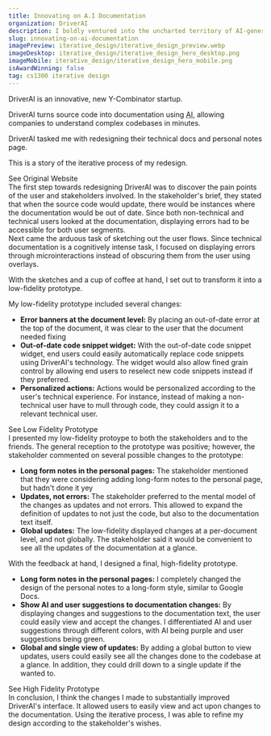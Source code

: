 ```yaml
---
title: Innovating on A.I Documentation
organization: DriverAI
description: I boldly ventured into the uncharted territory of AI-generated documentation, leveraging the power of iterative feedback to create a groundbreaking system.
slug: innovating-on-ai-documentation
imagePreview: iterative_design/iterative_design_preview.webp
imageDesktop: iterative_design/iterative_design_hero_desktop.png
imageMobile: iterative_design/iterative_design_hero_mobile.png
isAwardWinning: false
tag: cs1300 iterative design
---
```


<div class="px-5 md:px-24 2xl:p-32 h-full py-20">
<Section title="Background" image="iterative_design/iterative_design_original.png" alt="Iterative design conclusion">
<p class="mb-4"><CustomLink to="https://www.ycombinator.com/" target="_blank"
    rel="noopener noreferrer">DriverAI</CustomLink> is an innovative, new <CustomLink to="https://www.ycombinator.com/" target="_blank"
    rel="noopener noreferrer">Y-Combinator</CustomLink> startup.</p> 
<p class="mb-4">DriverAI turns source code into documentation using <CustomLink to="https://en.wikipedia.org/wiki/Large_language_model" rel="noopener noreferrer"><abbr title="Artificial Intelligence">AI</abbr></CustomLink>, allowing companies to understand complex codebases in minutes.</p>
<p class="mb-4">DriverAI tasked me with redesigning their technical docs and personal notes page.</p>
<p class="mb-8">This is a story of the iterative process of my redesign.</p>
<CustomLink
    to="https://www.driverai.com/"
    target="_blank"
    rel="noopener noreferrer"
    class="inline-flex bg-yellow-200 hover:bg-yellow-300 text-primary font-display px-8 py-4 rounded-full border-2 border-black hover:shadow-neo text-lg md:text-xl tracking-wide text-center"
>
    See Original Website
</CustomLink>
</Section>
</div>

<div class="px-5 md:px-24 2xl:p-32 h-full py-20">
<Section title="Discovery" reverse="true" image="iterative_design/iterative_design_discovery.png" alt="Iterative design discovery process">
The first step towards redesigning DriverAI was to discover the pain points of the user and stakeholders involved. In the stakeholder's brief, they stated that when the source code would update, there would be instances where the documentation would be out of date. Since both non-technical and technical users looked at the documentation, displaying errors had to be accessible for both user segments.
</Section>
</div>

<div class="px-5 md:px-24 2xl:p-32 h-full py-20">
<Section title="Sketches" image="iterative_design/iterative_design_sketches.jpeg" alt="Iterative design conclusion">
Next came the arduous task of sketching out the user flows. Since technical documentation is a cognitively intense task, I focused on displaying errors through microinteractions instead of obscuring them from the user using overlays.  
</Section>
</div>

<div class="px-5 md:px-24 2xl:p-32 h-full py-20">
<Section title="Low Fidelity Prototype" reverse="true" image="iterative_design/iterative_design_lo_fi.png" alt="Iterative design conclusion">
<p class="mb-4">With the sketches and a cup of coffee at hand, I set out to transform it into a low-fidelity prototype.</p>
My low-fidelity prototype included several changes:
<ul class="list-image-square pl-6 mb-8">
<li><b>Error banners at the document level:</b> By placing an out-of-date error at the top of the document, it was clear to the user that the document needed fixing</li>
<li><b>Out-of-date code snippet widget:</b> With the out-of-date code snippet widget, end users could easily automatically replace code snippets using DriverAI's technology. The widget would also allow fined grain control by allowing end users to reselect new code snippets instead if they preferred.</li>
<li><b>Personalized actions:</b> Actions would be personalized according to the user's technical experience. For instance, instead of making a non-technical user have to mull through code, they could assign it to a relevant technical user.</li>
</ul>
<CustomLink
    to="https://www.figma.com/file/kLyrc4n6pVS0mjnVRz09rj/DriverAI?type=design&node-id=185%3A37&mode=design&t=WqoEjX2Qrks1hhix-1"
    target="_blank"
    rel="noopener noreferrer"
    class="inline-flex bg-yellow-200 hover:bg-yellow-300 text-primary font-display px-8 py-4 rounded-full border-2 border-black hover:shadow-neo text-lg md:text-xl tracking-wide text-center"
>
    See Low Fidelity Prototype
</CustomLink>
</Section>
</div>

<div class="px-5 md:px-24 2xl:p-32 h-full py-20">
<Section title="Feedback" image="iterative_design/iterative_design_feedback.png" alt="Iterative design feedback">
I presented my low-fidelity protoype to both the stakeholders and to the friends. The general reception to the prototype was positive; however, the stakeholder commented on several possible changes to the prototype:
<ul class="list-image-square pl-6">
<li><b>Long form notes in the personal pages:</b> The stakeholder mentioned that they were considering adding long-form notes to the personal page, but hadn't done it yey</li>
<li><b>Updates, not errors:</b> The stakeholder preferred to the mental model of the changes as updates and not errors. This allowed to expand the definition of updates to not just the code, but also to the documentation text itself.</li>
<li><b>Global updates:</b> The low-fidelity displayed changes at a per-document level, and not globally. The stakeholder said it would be convenient to see all the updates of the documentation at a glance.</li>
</ul>
</Section>
</div>

<div class="px-5 md:px-24 2xl:p-32 h-full py-20">
<Section title="High Fidelity Prototype" reverse="true" image="iterative_design/iterative_design_hi_fi.png" alt="Iterative design high fidelity prototype">
<p class="mb-4">With the feedback at hand, I designed a final, high-fidelity prototype.</p>
<ul class="list-image-square pl-6 mb-8">
<li><b>Long form notes in the personal pages:</b> I completely changed the design of the personal notes to a long-form style, similar to Google Docs.</li>
<li><b>Show AI and user suggestions to documentation changes:</b> By displaying changes and suggestions to the documentation text, the user could easily view and accept the changes. I differentiated AI and user suggestions through different colors, with <CustomLink to="https://creativeinsights.gettyimages.com/en/trends/technology/the-future-is-purple" target="_blank" rel="noopener noreferrer">AI being purple</CustomLink> and user suggestions being green.</li>
<li><b>Global and single view of updates:</b> By adding a global button to view updates, users could easily see all the changes done to the codebase at a glance. In addition, they could drill down to a single update if the wanted to.</li>
</ul>
<CustomLink
    to="https://www.figma.com/file/kLyrc4n6pVS0mjnVRz09rj/DriverAI?type=design&node-id=0%3A1&mode=design&t=WqoEjX2Qrks1hhix-1"
    target="_blank"
    rel="noopener noreferrer"
    class="inline-flex bg-yellow-200 hover:bg-yellow-300 text-primary font-display px-8 py-4 rounded-full border-2 border-black hover:shadow-neo text-lg md:text-xl tracking-wide text-center"
>
    See High Fidelity Prototype
</CustomLink>
</Section>
</div>

<div class="px-5 md:px-24 2xl:p-32 h-full py-20">
<Section title="Conclusion" image="iterative_design/iterative_design_conclusion.png" alt="Iterative design conclusion">
In conclusion, I think the changes I made to substantially improved DriverAI's interface. It allowed users to easily view and act upon changes to the documentation. Using the iterative process, I was able to refine my design according to the stakeholder's wishes.
</Section>
</div>
